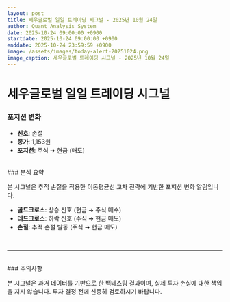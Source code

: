 ```yaml
---
layout: post
title: 세우글로벌 일일 트레이딩 시그널 - 2025년 10월 24일
author: Quant Analysis System
date: 2025-10-24 09:00:00 +0900
startdate: 2025-10-24 09:00:00 +0900
enddate: 2025-10-24 23:59:59 +0900
image: /assets/images/today-alert-20251024.png
image_caption: 세우글로벌 트레이딩 시그널 - 2025년 10월 24일
---
```


# 세우글로벌 일일 트레이딩 시그널

### 포지션 변화

- **신호**: 손절
- **종가**: 1,153원
- **포지션**: 주식 ➜ 현금 (매도)

<br />
### 분석 요약

본 시그널은 추적 손절을 적용한 이동평균선 교차 전략에 기반한 포지션 변화 알림입니다.

- **골드크로스**: 상승 신호 (현금 ➜ 주식 매수)
- **데드크로스**: 하락 신호 (주식 ➜ 현금 매도)
- **손절**: 추적 손절 발동 (주식 ➜ 현금 매도)
<br />

---

<br />
### 주의사항

본 시그널은 과거 데이터를 기반으로 한 백테스팅 결과이며, 실제 투자 손실에 대한 책임을 지지 않습니다. 투자 결정 전에 신중히 검토하시기 바랍니다.
